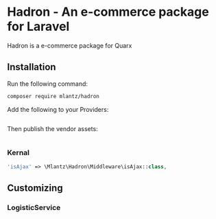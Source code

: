# Hadron - An e-commerce package for Laravel

Hadron is a e-commerce package for Quarx

## Installation

Run the following command:

```bash
composer require mlantz/hadron
```

Add the following to your Providers:

```php

```

Then publish the vendor assets:

```php

```

### Kernal

```php
'isAjax' => \Mlantz\Hadron\Middleware\isAjax::class,
```

## Customizing

### LogisticService



